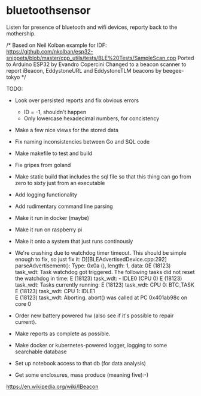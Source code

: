 # bluetoothsensor
Listen for presence of bluetooth and wifi devices, reporty back to the mothership.

/*
   Based on Neil Kolban example for IDF: https://github.com/nkolban/esp32-snippets/blob/master/cpp_utils/tests/BLE%20Tests/SampleScan.cpp
   Ported to Arduino ESP32 by Evandro Copercini
   Changed to a beacon scanner to report iBeacon, EddystoneURL and EddystoneTLM beacons by beegee-tokyo
*/



TODO:

* Look over persisted reports and fix obvious errors
  * ID = -1, shouldn't happen
  * Only lowercase hexadecimal numbers, for concistency

* Make a few nice views for the stored data
* Fix naming inconsistencies between Go and SQL code
* Make makefile to test and build
* Fix gripes from goland
* Make static build that includes the sql file so that this thing
  can go from zero to sixty just from an executable
* Add logging functionality
* Add rudimentary command line parsing
* Make it run in docker (maybe)
* Make it run on raspberry pi
* Make it onto a system that just runs continously


*  We're crashing due to watchdog timer timeout.  This should be simple enough to fix, so just fix it:
     D][BLEAdvertisedDevice.cpp:292] parseAdvertisement(): Type: 0x0a (), length: 1, data: 0E (18123) task_wdt: Task watchdog got triggered. The following tasks did not reset the watchdog in time:
     E (18123) task_wdt:  - IDLE0 (CPU 0)
     E (18123) task_wdt: Tasks currently running:
     E (18123) task_wdt: CPU 0: BTC_TASK
     E (18123) task_wdt: CPU 1: IDLE1  
     E (18123) task_wdt: Aborting.
     abort() was called at PC 0x401ab98c on core 0


* Order new battery powered hw (also see if it's possible to repair current).
* Make reports as complete as possible.
* Make docker or kubernetes-powered logger, logging to some searchable database
* Set up notebook access to that db (for data analysis)
* Get some enclosures, mass produce (meaning five):-)



https://en.wikipedia.org/wiki/IBeacon

